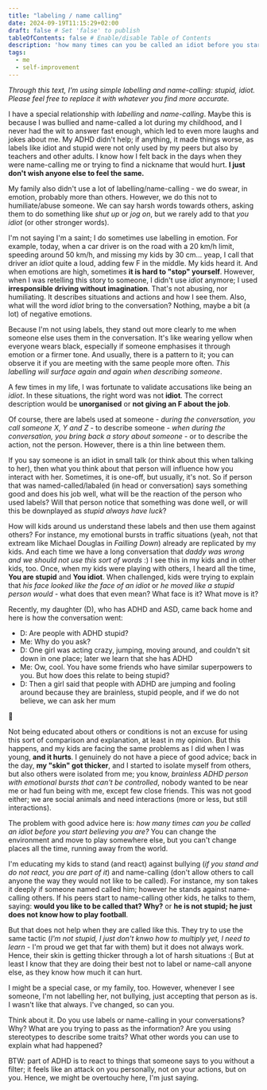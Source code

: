 ```yaml
---
title: "labeling / name calling"
date: 2024-09-19T11:15:29+02:00
draft: false # Set 'false' to publish
tableOfContents: false # Enable/disable Table of Contents
description: 'how many times can you be called an idiot before you start believing you are?'
tags:
  - me
  - self-improvement
---
```


*Through this text, I'm using simple labelling and name-calling: stupid, idiot. Please feel free to replace it with whatever you find more accurate.*

I have a special relationship with *labelling* and *name-calling*. Maybe this is because I was bullied and name-called a lot during my childhood, and I never had the wit to answer fast enough, which led to even more laughs and jokes about me. My ADHD didn't help; if anything, it made things worse, as labels like idiot and stupid were not only used by my peers but also by teachers and other adults. I know how I felt back in the days when they were name-calling me or trying to find a nickname that would hurt. **I just don't wish anyone else to feel the same.**

My family also didn't use a lot of labelling/name-calling - we do swear, in emotion, probably more than others. However, we do this not to humiliate/abuse someone. We can say harsh words towards others, asking them to do something like *shut up* or *jog on*, but we rarely add to that *you idiot* (or other stronger words).

I'm not saying I'm a saint; I do sometimes use labelling in emotion. For example, today, when a car driver is on the road with a 20 km/h limit, speeding around 50 km/h, and missing my kids by 30 cm... yeap, I call that driver an *idiot* quite a loud, adding few F in the middle. My kids heard it. And when emotions are high, sometimes **it is hard to "stop" yourself**. However, when I was retelling this story to someone, I didn't use *idiot* anymore; I used **irresponsible driving without imagination**. That's not abusing, nor humiliating. It describes situations and actions and how I see them. Also, what will the word *idiot* bring to the conversation? Nothing, maybe a bit (a lot) of negative emotions.

Because I'm not using labels, they stand out more clearly to me when someone else uses them in the conversation. It's like wearing yellow when everyone wears black, especially if someone emphasises it through emotion or a firmer tone. And usually, there is a pattern to it; you can observe it if you are meeting with the same people more often. *This labelling will surface again and again when describing someone*.

A few times in my life, I was fortunate to validate accusations like being an *idiot*. In these situations, the right word was not **idiot**. The correct description would be **unorganised** or **not giving an F about the job**.

Of course, there are labels used at someone - *during the conversation, you call someone X, Y and Z* - to describe someone - *when during the conversation, you bring back a story about someone* - or to describe the action, not the person. However, there is a thin line between them.

If you say someone is an idiot in small talk (or think about this when talking to her), then what you think about that person will influence how you interact with her. Sometimes, it is one-off, but usually, it's not. So if person that was named-called/labaled (in head or conversation) says something good and does his job well, what will be the reaction of the person who used labels? Will that person notice that something was done well, or will this be downplayed as *stupid always have luck*?

How will kids around us understand these labels and then use them against others? For instance, my emotional bursts in traffic situations (yeah, not that extream like Michael Douglas in *Failling Down*) already are replicated by my kids. And each time we have a long conversation that *daddy was wrong and we should not use this sort of words* :) I see this in my kids and in other kids, too. Once, when my kids were playing with others, I heard all the time, **You are stupid** and **You idiot**. When challenged, kids were trying to explain that *his face looked like the face of an idiot* or *he moved like a stupid person would* - what does that even mean? What face is it? What move is it?

Recently, my daughter (D), who has ADHD and ASD, came back home and here is how the conversation went:

- D: Are people with ADHD stupid?
- Me: Why do you ask?
- D: One girl was acting crazy, jumping, moving around, and couldn't sit down in one place; later we learn that she has ADHD
- Me: Ow, cool. You have some friends who have similar superpowers to you. But how does this relate to being stupid?
- D: Then a girl said that people with ADHD are jumping and fooling around because they are brainless, stupid people, and if we do not believe, we can ask her mum

🤦

Not being educated about others or conditions is not an excuse for using this sort of comparison and explanation, at least in my opinion. But this happens, and my kids are facing the same problems as I did when I was young, **and it hurts**. I genuinely do not have a piece of good advice; back in the day, **my "skin" got thicker**, and I started to isolate myself from others, but also others were isolated from me; you know, *brainless ADHD person with emotional bursts that can't be controlled*, nobody wanted to be near me or had fun being with me, except few close friends. This was not good either; we are social animals and need interactions (more or less, but still interactions).

The problem with good advice here is: *how many times can you be called an idiot before you start believing you are?* You can change the environment and move to play somewhere else, but you can't change places all the time, running away from the world.

I'm educating my kids to stand (and react) against bullying (*if you stand and do not react, you are part of it*) and name-calling (don't allow others to call anyone the way they would not like to be called). For instance, my son takes it deeply if someone named called him; however he stands against name-calling others. If his peers start to name-calling other kids, he talks to them, saying: **would you like to be called that? Why?** or **he is not stupid; he just does not know how to play football**.

But that does not help when they are called like this. They try to use the same tactic (*I'm not stupid, I just don't knwo how to multiply yet, I need to learn* - I'm proud we get that far with them) but it does not always work. Hence, their skin is getting thicker through a lot of harsh situations :( But at least I know that they are doing their best not to label or name-call anyone else, as they know how much it can hurt.

I might be a special case, or my family, too. However, whenever I see someone, I'm not labelling her, not bullying, just accepting that person as is. I wasn't like that always. I've changed, so can you.

Think about it. Do you use labels or name-calling in your conversations? Why? What are you trying to pass as the information? Are you using stereotypes to describe some traits? What other words you can use to explain what had happened?

BTW: part of ADHD is to react to things that someone says to you without a filter; it feels like an attack on you personally, not on your actions, but on you. Hence, we might be overtouchy here, I'm just saying.